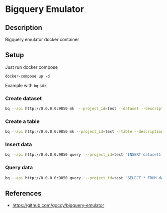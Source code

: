 # Bigquery Emulator

## Description

Bigquery emulator docker container

## Setup

Just run docker compose

```
docker-compose up -d
```

Example with `bq` sdk 

### Create dataset

```sh
bq --api http://0.0.0.0:9050 mk  --project_id=test --dataset --description="Test dataset" dataset1
```

### Create a table

```sh
bq --api http://0.0.0.0:9050 mk --project_id=test --table --description="table1" dataset1.table1 "qtr:STRING,sales:FLOAT,year:STRING"
```

### Insert data

```sh
bq --api http://0.0.0.0:9050 query  --project_id=test "INSERT dataset1.table1(qtr,sales,year) VALUES('foo',12.3,'2024')"
```

### Query data

```sh
bq --api http://0.0.0.0:9050 query  --project_id=test "SELECT * FROM dataset1.table1"
```

## References

* https://github.com/goccy/bigquery-emulator